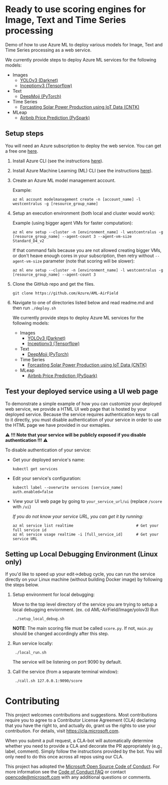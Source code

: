 # Ready to use scoring engines for Image, Text and Time Series processing

Demo of how to use Azure ML to deploy various models for Image, Text and Time Series processing as a web service.

We currently provide steps to deploy Azure ML services for the following models:
   * Images
        * [YOLOv3 (Darknet)](./Image/yolov3/)
        * [Inceptionv3 (Tensorflow)](./Image/inceptionv3/)
   * Text
        * [DeepMoji (PyTorch)](./Text/deepmoji/)
   * Time Series
        * [Forcasting Solar Power Production using IoT Data (CNTK)](./TimeSeries/solar)
   * MLeap
        * [Airbnb Price Prediction (PySpark)](./MLeap/airbnb)

## Setup steps

You will need an Azure subscription to deploy the web service. You can get a free one
[here](https://azure.microsoft.com/en-us/free/).

1. Install Azure CLI (see the instructions
[here](https://docs.microsoft.com/en-us/cli/azure/install-azure-cli?view=azure-cli-latest)).

2. Install Azure Machine Learning (ML) CLI
(see the instructions [here](https://docs.microsoft.com/en-us/azure/machine-learning/desktop-workbench/deployment-setup-configuration)).

3. Create an Azure ML model management account.

   Example:

       az ml account modelmanagement create -n [account_name] -l westcentralus -g [resource_group_name]

4. Setup an execution environment (both local and cluster would work):

   Example (using bigger agent VMs for faster computation):

       az ml env setup --cluster -n [environment_name] -l westcentralus -g [resource_group_name] --agent-count 3 --agent-vm-size Standard_D4_v2

   If that command fails because you are not allowed creating bigger VMs, or don't heave enough cores in your subscription,
   then retry without `--agent-vm-size` parameter (note that scoring will be slower):

       az ml env setup --cluster -n [environment_name] -l westcentralus -g [resource_group_name] --agent-count 3

5. Clone the GitHub repo and get the files.

       git clone https://github.com/Azure/AML-AirField

6. Navigate to one of directories listed below and read readme.md and then run `./deploy.sh`

   We currently provide steps to deploy Azure ML services for the following models:
   * Images
        * [YOLOv3 (Darknet)](./Image/yolov3/)
        * [Inceptionv3 (Tensorflow)](./Image/inceptionv3/)
   * Text
        * [DeepMoji (PyTorch)](./Text/deepmoji/)
   * Time Series
        * [Forcasting Solar Power Production using IoT Data (CNTK)](./TimeSeries/solar)
   * MLeap
        * [Airbnb Price Prediction (PySpark)](./MLeap/airbnb)

## Test your deployed service using a UI web page

To demonstrate a simple example of how you can customize your deployed web service, 
we provide a HTML UI web page that is hosted by your deployed service.
Because the service requires authentication keys to call to it directly, you must disable authentication of
your service in order to use the HTML page we have provided in our exmaples.

:warning: **!!! Note that your service will be publicly exposed if you disable authentication !!!** :warning:

To disable authentication of your service:

   * Get your deployed service's name:

         kubectl get services

   * Edit your service's configuration:

         kubectl label --overwrite services [service_name] auth.enabled=false

   * View your UI web page by going to `your_service_url/ui` (replace `/score` with `/ui`)

        *If you do not know your service URL, you can get it by running:*

         az ml service list realtime                            # Get your full service id
         az ml service usage realtime -i [full_service_id]      # Get your service URL

## Setting up Local Debugging Environment (Linux only)

If you'd like to speed up your edit->debug cycle, you can run the service directly
on your Linux machine (without building Docker image) by following the steps below.

1. Setup environment for local debugging:

   Move to the top level directory of the service you are trying to setup a local debugging enviornment. 
   (ex. cd AML-AirField/Image/yolov3)
   Run

        ./setup_local_debug.sh

   **NOTE**: The main scoring file must be called `score.py`. If not, `main.py` should be changed accordingly after
   this step.

2. Run service locally:

        ./local_run.sh

   The service will be listening on port 9090 by default.

3. Call the service (from a separate terminal window):

        ./call.sh 127.0.0.1:9090/score

# Contributing

This project welcomes contributions and suggestions.  Most contributions require you to agree to a
Contributor License Agreement (CLA) declaring that you have the right to, and actually do, grant us
the rights to use your contribution. For details, visit https://cla.microsoft.com.

When you submit a pull request, a CLA-bot will automatically determine whether you need to provide
a CLA and decorate the PR appropriately (e.g., label, comment). Simply follow the instructions
provided by the bot. You will only need to do this once across all repos using our CLA.

This project has adopted the [Microsoft Open Source Code of Conduct](https://opensource.microsoft.com/codeofconduct/).
For more information see the [Code of Conduct FAQ](https://opensource.microsoft.com/codeofconduct/faq/) or
contact [opencode@microsoft.com](mailto:opencode@microsoft.com) with any additional questions or comments.
